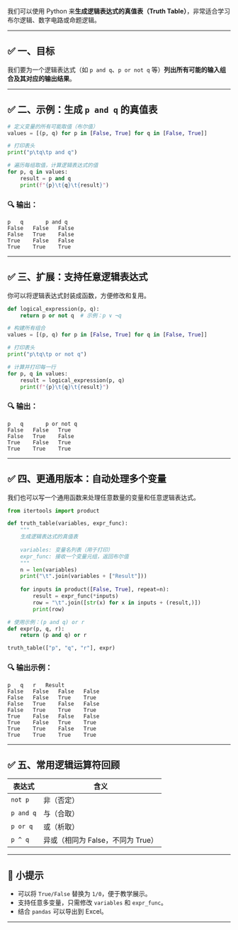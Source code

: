 我们可以使用 Python 来**生成逻辑表达式的真值表（Truth Table）**，非常适合学习布尔逻辑、数字电路或命题逻辑。

---

## ✅ 一、目标

我们要为一个逻辑表达式（如 `p and q`、`p or not q` 等）**列出所有可能的输入组合及其对应的输出结果**。

---

## ✅ 二、示例：生成 `p and q` 的真值表

```python
# 定义变量的所有可能取值（布尔值）
values = [(p, q) for p in [False, True] for q in [False, True]]

# 打印表头
print("p\tq\tp and q")

# 遍历每组取值，计算逻辑表达式的值
for p, q in values:
    result = p and q
    print(f"{p}\t{q}\t{result}")
```

### 🔍 输出：

```
p	q		p and q
False	False	False
False	True	False
True	False	False
True	True	True
```

---

## ✅ 三、扩展：支持任意逻辑表达式

你可以将逻辑表达式封装成函数，方便修改和复用。

```python
def logical_expression(p, q):
    return p or not q  # 示例：p ∨ ¬q

# 构建所有组合
values = [(p, q) for p in [False, True] for q in [False, True]]

# 打印表头
print("p\tq\tp or not q")

# 计算并打印每一行
for p, q in values:
    result = logical_expression(p, q)
    print(f"{p}\t{q}\t{result}")
```

### 🔍 输出：

```
p	q		p or not q
False	False	True
False	True	False
True	False	True
True	True	True
```

---

## ✅ 四、更通用版本：自动处理多个变量

我们也可以写一个通用函数来处理任意数量的变量和任意逻辑表达式。

```python
from itertools import product

def truth_table(variables, expr_func):
    """
    生成逻辑表达式的真值表
    
    variables: 变量名列表（用于打印）
    expr_func: 接收一个变量元组，返回布尔值
    """
    n = len(variables)
    print("\t".join(variables + ["Result"]))
    
    for inputs in product([False, True], repeat=n):
        result = expr_func(*inputs)
        row = "\t".join([str(x) for x in inputs + (result,)])
        print(row)

# 使用示例：(p and q) or r
def expr(p, q, r):
    return (p and q) or r

truth_table(["p", "q", "r"], expr)
```

### 🔍 输出示例：

```
p	q	r	Result
False	False	False	False
False	False	True	True
False	True	False	False
False	True	True	True
True	False	False	False
True	False	True	True
True	True	False	True
True	True	True	True
```

---

## ✅ 五、常用逻辑运算符回顾

| 表达式 | 含义 |
|--------|------|
| `not p` | 非（否定） |
| `p and q` | 与（合取） |
| `p or q` | 或（析取） |
| `p ^ q` | 异或（相同为 False，不同为 True） |

---

## 🧠 小提示

- 可以将 `True/False` 替换为 `1/0`，便于教学展示。
- 支持任意多变量，只需修改 `variables` 和 `expr_func`。
- 结合 `pandas` 可以导出到 Excel。

---
